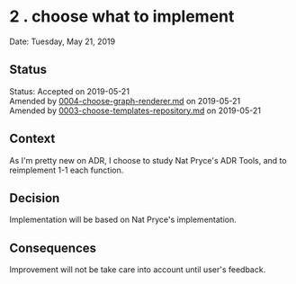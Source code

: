# 2 . choose what to implement

Date: Tuesday, May 21, 2019

## Status

Status: Accepted on 2019-05-21  
Amended by [0004-choose-graph-renderer.md](0004-choose-graph-renderer.md) on 2019-05-21  
Amended by [0003-choose-templates-repository.md](0003-choose-templates-repository.md) on 2019-05-21  


## Context

As I'm pretty new on ADR, I choose to study Nat Pryce's ADR Tools, and to reimplement 1-1 each function.

## Decision

Implementation will be based on Nat Pryce's implementation.

## Consequences

Improvement will not be take care into account until user's feedback.

